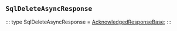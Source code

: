 ## `SqlDeleteAsyncResponse`
:::
type SqlDeleteAsyncResponse = [AcknowledgedResponseBase](./AcknowledgedResponseBase.md);
:::
